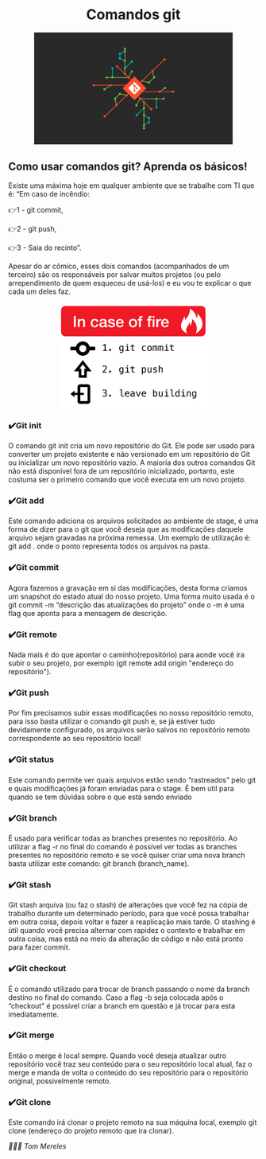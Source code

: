 <body>
    <main>
        <h1 align="center">Comandos git</h1>
            <p align="center">
        <img src="img_readme/git.png" width="400">
    </p>
    </main>
    <h2>Como usar comandos git? Aprenda os básicos!</h2>
    <p>
    <p>
        Existe uma máxima hoje em qualquer ambiente que se trabalhe com TI que é: “Em caso de incêndio:
    </p>
    <p>👉1 - git commit,</p>
    <p>👉2 - git push,</p>
    <p>👉3 - Saia do recinto”.</p>
    Apesar do ar cômico, esses dois comandos (acompanhados de um terceiro) são os responsáveis por salvar muitos projetos (ou pelo arrependimento de quem esqueceu de usá-los) e eu vou te explicar o que cada um deles faz.
    </p>
    <p align="center">
        <img src="img_readme/fire.png" width="300">
    </p>
    <h3><strong>✔️Git init</strong></h3>
    <p>
        O comando git init cria um novo repositório do Git. Ele pode ser usado para converter um projeto existente e não versionado em um repositório do Git ou inicializar um novo repositório vazio. A maioria dos outros comandos Git não está disponível fora de um repositório inicializado, portanto, este costuma ser o primeiro comando que você executa em um novo projeto.
    </p>
    <h3><strong>✔️Git add</strong></h3>
    <p>
        Este comando adiciona os arquivos solicitados ao ambiente de stage, é uma forma de dizer para o git que você deseja que as modificações daquele arquivo sejam gravadas na próxima remessa. Um exemplo de utilização é: git add . onde o ponto representa todos os arquivos na pasta.
    </p>
    <h3><strong>✔️Git commit</strong></h3>
    <p>
        Agora fazemos a gravação em si das modificações, desta forma criamos um snapshot do estado atual do nosso
        projeto. Uma forma muito usada é o git commit -m “descrição das atualizações do projeto” onde o -m é uma flag que aponta para a mensagem de descrição.
    </p>
    <h3><strong>✔️Git remote</strong></h3>
    <p>
        Nada mais é do que apontar o caminho(repositório) para aonde você ira subir o seu projeto, por exemplo (git remote add origin "endereço do repositório"). 
    </p>
    <h3><strong>✔️Git push</strong></h3>
    <p>
        Por fim precisamos subir essas modificações no nosso repositório remoto, para isso basta utilizar o comando git push e, se já estiver tudo devidamente configurado, os arquivos serão salvos no repositório remoto correspondente ao seu repositório local!
    </p>
    <h3><strong>✔️Git status</strong></h3>
    <p>
        Este comando permite ver quais arquivos estão sendo “rastreados” pelo git e quais modificações já foram enviadas para o stage. É bem útil para quando se tem dúvidas sobre o que está sendo enviado
    </p>
    <h3><strong>✔️Git branch</strong></h3>
    <p>
        É usado para verificar todas as branches presentes no repositório. Ao utilizar a flag -r no final do comando é possível ver todas as branches presentes no repositório remoto e se você quiser criar uma nova branch basta utilizar este comando: git branch (branch_name).
    </p>
    <h3><strong>✔️Git stash</strong></h3>
    <p>
        Git stash arquiva (ou faz o stash) de alterações que você fez na cópia de trabalho durante um determinado período, para que você possa trabalhar em outra coisa, depois voltar e fazer a reaplicação mais tarde. O stashing é útil quando você precisa alternar com rapidez o contexto e trabalhar em outra coisa, mas está no meio da alteração de código e não está pronto para fazer commit.
    </p>
    <h3><strong>✔️Git checkout</strong></h3>
    <p>
        É o comando utilizado para trocar de branch passando o nome da branch destino no final do comando. Caso a flag -b seja colocada após o “checkout” é possível criar a branch em questão e já trocar para esta imediatamente.
    </p>
    <h3><strong>✔️Git merge</strong></h3>
    <p>
        Então o merge é local sempre. Quando você deseja atualizar outro repositório você traz seu conteúdo para o seu repositório local atual, faz o merge e manda de volta o conteúdo do seu repositório para o repositório original, possivelmente remoto.
    </p>
    <h3><strong>✔️Git clone</strong></h3>
    <p>
        Este comando irá clonar o projeto remoto na sua máquina local, exemplo git clone (endereço do projeto remoto que ira clonar).
    </p>
    <p>
    <footer>
        <address>👨🏻‍💻 Tom Mereles</address>
    </footer>
    </p>
</body>

